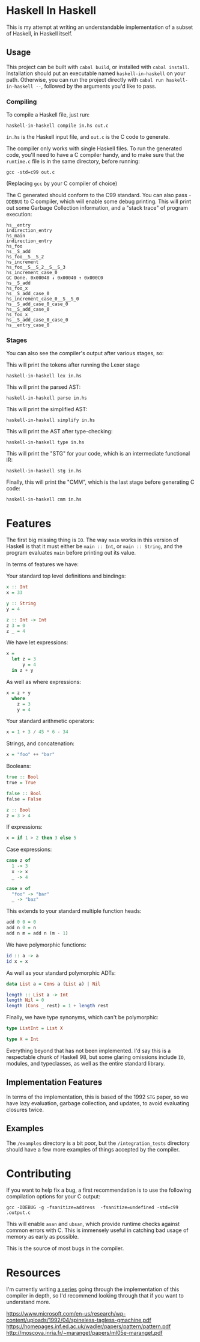 # Haskell In Haskell

This is my attempt at writing an understandable implementation of a subset
of Haskell, in Haskell itself.

## Usage

This project can be built with `cabal build`, or installed
with `cabal install`. Installation should put an executable named
`haskell-in-haskell` on your path. Otherwise, you can run the project
directly with `cabal run haskell-in-haskell --`, followed by the arguments
you'd like to pass.

### Compiling

To compile a Haskell file, just run:

```
haskell-in-haskell compile in.hs out.c
```

`in.hs` is the Haskell input file, and `out.c` is the C code to generate.

The compiler only works with single Haskell files. To run the generated code,
you'll need to have a C compiler handy, and to make sure that
the `runtime.c` file is in the same directory, before running:

```
gcc -std=c99 out.c
```

(Replacing `gcc` by your C compiler of choice)

The C generated should conform to the C99 standard. You can also
pass `-DDEBUG` to C compiler, which will enable some debug printing.
This will print out some Garbage Collection information, and a "stack trace"
of program execution:

```
hs__entry
indirection_entry
hs_main
indirection_entry
hs_foo
hs__S_add
hs_foo__S__S_2
hs_increment
hs_foo__S__S_2__S__S_3
hs_increment_case_0
GC Done. 0x00040 ↓ 0x00040 ↑ 0x000C0
hs__S_add
hs_foo_x
hs__S_add_case_0
hs_increment_case_0__S__S_0
hs__S_add_case_0_case_0
hs__S_add_case_0
hs_foo_x
hs__S_add_case_0_case_0
hs__entry_case_0
```

### Stages

You can also see the compiler's output after various stages, so:


This will print the tokens after running the Lexer stage

```
haskell-in-haskell lex in.hs
```

This will print the parsed AST:

```
haskell-in-haskell parse in.hs
```

This will print the simplified AST:

```
haskell-in-haskell simplify in.hs
```

This will print the AST after type-checking:

```
haskell-in-haskell type in.hs
```

This will print the "STG" for your code, which is an intermediate
functional IR:

```
haskell-in-haskell stg in.hs
```

Finally, this will print the "CMM", which is the last stage before
generating C code:

```
haskell-in-haskell cmm in.hs
```

# Features

The first big missing thing is `IO`. The way `main` works in this version
of Haskell is that it must either be `main :: Int`, or `main :: String`,
and the program evaluates `main` before printing out its value.

In terms of features we have:

Your standard top level definitions and bindings:

```haskell
x :: Int
x = 33

y :: String
y = 4

z :: Int -> Int
z 3 = 0
z _ = 4
```

We have let expressions:

```haskell
x =
  let z = 3
      y = 4
  in z + y
```

As well as where expressions:

``` haskell
x = z + y
  where
    z = 3
    y = 4
```

Your standard arithmetic operators:

```haskell
x = 1 + 3 / 45 * 6 - 34
```

Strings, and concatenation:

```haskell
x = "foo" ++ "bar"
```

Booleans:

``` haskell
true :: Bool
true = True

false :: Bool
false = False

z :: Bool
z = 3 > 4
```

If expressions:

``` haskell
x = if 1 > 2 then 3 else 5
```

Case expressions:

```haskell
case z of
  1 -> 3
  x -> x
  _ -> 4
  
case x of
  "foo" -> "bar"
  _ -> "baz"
```

This extends to your standard multiple function heads:

``` haskell
add 0 0 = 0
add n 0 = n
add n m = add n (m - 1)
```

We have polymorphic functions:

``` haskell
id :: a -> a
id x = x
```

As well as your standard polymorphic ADTs:

``` haskell
data List a = Cons a (List a) | Nil

length :: List a -> Int
length Nil = 0
length (Cons _ rest) = 1 + length rest
```

Finally, we have type synonyms, which can't be polymorphic:

```haskell
type ListInt = List X

type X = Int
```

Everything beyond that has not been implemented. I'd say this is a
respectable chunk of Haskell 98, but some glaring omissions include
`IO`, modules, and typeclasses, as well as the entire standard library.

## Implementation Features

In terms of the implementation, this is based of the 1992 `STG` paper,
so we have lazy evaluation, garbage collection, and updates, to avoid
evaluating closures twice.

## Examples

The `/examples` directory is a bit poor, but the `/integration_tests`
directory should have a few more examples of things accepted by the compiler.

# Contributing

If you want to help fix a bug, a first recommendation is to use
the following compilation options for your C output:

```
gcc -DDEBUG -g -fsanitize=address  -fsanitize=undefined -std=c99 .output.c                                                              
```

This will enable `asan` and `ubsan`, which provide runtime checks
against common errors with C. This is immensely useful in catching
bad usage of memory as early as possible.

This is the source of most bugs in the compiler.

# Resources

I'm currently writing [a series](https://cronokirby.com/series/haskell-in-haskell/)
going through the implementation of this compiler in depth, so I'd recommend
looking through that if you want to understand more.

https://www.microsoft.com/en-us/research/wp-content/uploads/1992/04/spineless-tagless-gmachine.pdf
https://homepages.inf.ed.ac.uk/wadler/papers/pattern/pattern.pdf
http://moscova.inria.fr/~maranget/papers/ml05e-maranget.pdf
